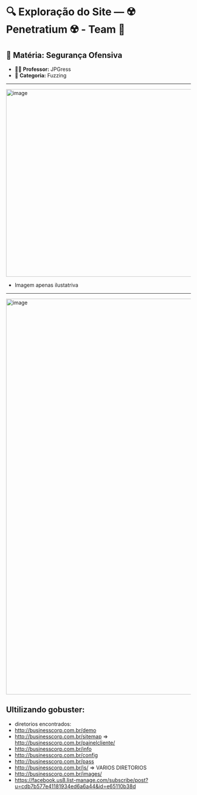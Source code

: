 # 🔍 Exploração do Site — ☢️ Penetratium ☢️ - Team 📡

## 📘 Matéria: Segurança Ofensiva

- 👨‍🏫 **Professor:** JPGress  
- 🧭 **Categoria:** Fuzzing

---

<img width="984" height="512" alt="image" src="https://github.com/user-attachments/assets/04c4300e-bbf8-4408-b0ff-3835dd3b282f" />

- Imagem apenas ilustatriva

---

<img width="1920" height="1080" alt="image" src="https://github.com/user-attachments/assets/54f026bc-4c9c-484f-a325-af9bf8a16bd5" />

## Ultilizando gobuster:

- diretorios encontrados:
- http://businesscorp.com.br/demo
- http://businesscorp.com.br/sitemap => http://businesscorp.com.br/painelcliente/ 
- http://businesscorp.com.br/info
- http://businesscorp.com.br/config
- http://businesscorp.com.br/pass
- http://businesscorp.com.br/js/ => VARIOS DIRETORIOS
- http://businesscorp.com.br/images/
- https://facebook.us8.list-manage.com/subscribe/post?u=cdb7b577e41181934ed6a6a44&id=e65110b38d
